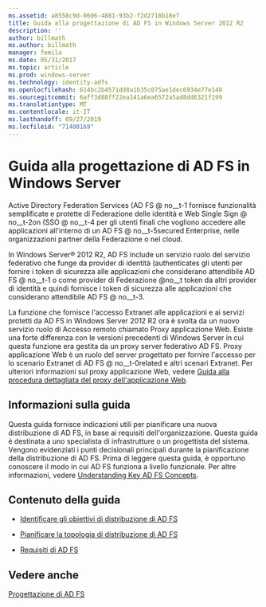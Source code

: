 ```yaml
---
ms.assetid: a8558c9d-0606-4881-93b2-f2d2716b18e7
title: Guida alla progettazione di AD FS in Windows Server 2012 R2
description: ''
author: billmath
ms.author: billmath
manager: femila
ms.date: 05/31/2017
ms.topic: article
ms.prod: windows-server
ms.technology: identity-adfs
ms.openlocfilehash: 614bc2b4571dd8a1b35c075ae1dec6934e77e148
ms.sourcegitcommit: 6aff3d88ff22ea141a6ea6572a5ad8dd6321f199
ms.translationtype: MT
ms.contentlocale: it-IT
ms.lasthandoff: 09/27/2019
ms.locfileid: "71408169"
---
```

# <a name="ad-fs-design-guide-in-windows-server"></a>Guida alla progettazione di AD FS in Windows Server 

Active Directory Federation Services \(AD FS @ no__t-1 fornisce funzionalità semplificate e protette di Federazione delle identità e Web Single Sign @ no__t-2on \(SSO @ no__t-4 per gli utenti finali che vogliono accedere alle applicazioni all'interno di un AD FS @ no__t-5secured Enterprise, nelle organizzazioni partner della Federazione o nel cloud.  
  
In Windows Server® 2012 R2, AD FS include un servizio ruolo del servizio federativo che funge da provider di identità \(authenticates gli utenti per fornire i token di sicurezza alle applicazioni che considerano attendibile AD FS @ no__t-1 o come provider di Federazione @no__t token da altri provider di identità e quindi fornisce i token di sicurezza alle applicazioni che considerano attendibile AD FS @ no__t-3.  
  
La funzione che fornisce l'accesso Extranet alle applicazioni e ai servizi protetti da AD FS in Windows Server 2012 R2 ora è svolta da un nuovo servizio ruolo di Accesso remoto chiamato Proxy applicazione Web. Esiste una forte differenza con le versioni precedenti di Windows Server in cui questa funzione era gestita da un proxy server federativo AD FS. Proxy applicazione Web è un ruolo del server progettato per fornire l'accesso per lo scenario Extranet di AD FS @ no__t-0related e altri scenari Extranet. Per ulteriori informazioni sul proxy applicazione Web, vedere [Guida alla procedura dettagliata del proxy dell'applicazione Web](https://technet.microsoft.com/library/dn280944.aspx).  
  
## <a name="about-this-guide"></a>Informazioni sulla guida  
Questa guida fornisce indicazioni utili per pianificare una nuova distribuzione di AD FS, in base ai requisiti dell'organizzazione. Questa guida è destinata a uno specialista di infrastrutture o un progettista del sistema. Vengono evidenziati i punti decisionali principali durante la pianificazione della distribuzione di AD FS. Prima di leggere questa guida, è opportuno conoscere il modo in cui AD FS funziona a livello funzionale. Per altre informazioni, vedere [Understanding Key AD FS Concepts](../../ad-fs/technical-reference/Understanding-Key-AD-FS-Concepts.md).  
  
## <a name="in-this-guide"></a>Contenuto della guida  
  
-   [Identificare gli obiettivi di distribuzione di AD FS](Identify-Your-AD-FS-Deployment-Goals.md)  
  
-   [Pianificare la topologia di distribuzione di AD FS](Plan-Your-AD-FS-Deployment-Topology.md)  
  
-   [Requisiti di AD FS](AD-FS-Requirements.md)  
  
  
## <a name="see-also"></a>Vedere anche  
[Progettazione di AD FS](../../ad-fs/AD-FS-Design.md)  
  

